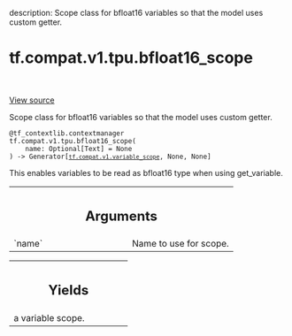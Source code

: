 description: Scope class for bfloat16 variables so that the model uses custom getter.

<div itemscope itemtype="http://developers.google.com/ReferenceObject">
<meta itemprop="name" content="tf.compat.v1.tpu.bfloat16_scope" />
<meta itemprop="path" content="Stable" />
</div>

# tf.compat.v1.tpu.bfloat16_scope

<!-- Insert buttons and diff -->

<table class="tfo-notebook-buttons tfo-api nocontent" align="left">

</table>

<a target="_blank" href="/code/stable/tensorflow/python/tpu/bfloat16.py">View source</a>



Scope class for bfloat16 variables so that the model uses custom getter.

<pre class="devsite-click-to-copy prettyprint lang-py tfo-signature-link">
<code>@tf_contextlib.contextmanager</code>
<code>tf.compat.v1.tpu.bfloat16_scope(
    name: Optional[Text] = None
) -> Generator[<a href="../../../../tf/compat/v1/variable_scope.md"><code>tf.compat.v1.variable_scope</code></a>, None, None]
</code></pre>



<!-- Placeholder for "Used in" -->

This enables variables to be read as bfloat16 type when using get_variable.

<!-- Tabular view -->
 <table class="responsive fixed orange">
<colgroup><col width="214px"><col></colgroup>
<tr><th colspan="2"><h2 class="add-link">Arguments</h2></th></tr>

<tr>
<td>
`name`
</td>
<td>
Name to use for scope.
</td>
</tr>
</table>



<!-- Tabular view -->
 <table class="responsive fixed orange">
<colgroup><col width="214px"><col></colgroup>
<tr><th colspan="2"><h2 class="add-link">Yields</h2></th></tr>
<tr class="alt">
<td colspan="2">
a variable scope.
</td>
</tr>

</table>

